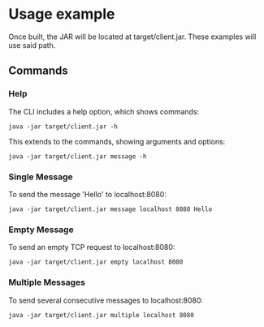 # Usage example

Once built, the JAR will be located at target/client.jar. These examples will use said path.

## Commands

### Help

The CLI includes a help option, which shows commands:

```
java -jar target/client.jar -h
```

This extends to the commands, showing arguments and options:

```
java -jar target/client.jar message -h
```

### Single Message

To send the message 'Hello' to localhost:8080:

```
java -jar target/client.jar message localhost 8080 Hello
```

### Empty Message

To send an empty TCP request to localhost:8080:

```
java -jar target/client.jar empty localhost 8080
```

### Multiple Messages

To send several consecutive messages to localhost:8080:

```
java -jar target/client.jar multiple localhost 8080
```
